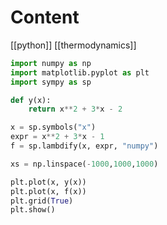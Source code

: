# Content
[[python]]
[[thermodynamics]]

```python
import numpy as np
import matplotlib.pyplot as plt
import sympy as sp

def y(x):
    return x**2 + 3*x - 2

x = sp.symbols("x")
expr = x**2 + 3*x - 1
f = sp.lambdify(x, expr, "numpy")

xs = np.linspace(-1000,1000,1000)

plt.plot(x, y(x))
plt.plot(x, f(x))
plt.grid(True)
plt.show()
```
